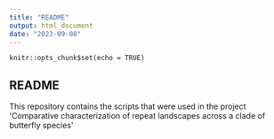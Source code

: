```yaml
---
title: "README"
output: html_document
date: "2023-09-08"
---
```


```{r setup, include=FALSE}
knitr::opts_chunk$set(echo = TRUE)
```

## README

This repository contains the scripts that were used in the project 'Comparative characterization of repeat landscapes across a clade of butterfly species'

